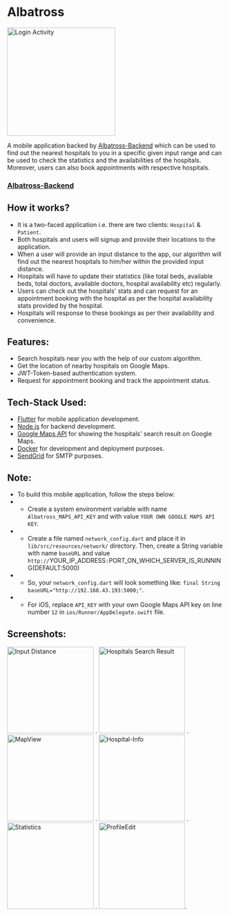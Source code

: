 # Albatross
<img src="https://user-images.githubusercontent.com/38679082/79780084-03f5f480-8359-11ea-8083-399d62bf484e.png" alt="Login Activity" width="250"/>

A mobile application backed by [Albatross-Backend](https://github.com/anmode/Albatross-Backend) which can be used to find out the nearest hospitals to you in a specific given input range and can be used to check the statistics and the availabilities of the hospitals. Moreover, users can also book appointments with respective hospitals.


### [Albatross-Backend](https://github.com/anmode/Albatross-Backend)


## How it works?
- It is a two-faced application i.e. there are two clients: `Hospital` & `Patient`. 
- Both hospitals and users will signup and provide their locations to the application.
- When a user will provide an input distance to the app, our algorithm will find out the nearest hospitals to him/her within the provided input distance.
- Hospitals will have to update their statistics (like total beds, available beds, total doctors, available doctors, hospital availability etc)  regularly.
- Users can check out the hospitals' stats and can request for an appointment booking with the hospital as per the hospital availability stats provided by the hospital.
- Hospitals will response to these bookings as per their availability and convenience.


## Features:
- Search hospitals near you with the help of our custom algorithm.
- Get the location of nearby hospitals on Google Maps.
- JWT-Token-based authentication system.
- Request for appointment booking and track the appointment status.


## Tech-Stack Used:
- [Flutter](https://flutter.dev/) for mobile application development.
- [Node.js](https://nodejs.org/en/) for backend development.
- [Google Maps API](https://developers.google.com/maps/documentation) for showing the hospitals' search result on Google Maps.
- [Docker](https://www.docker.com/) for development and deployment purposes.
- [SendGrid](https://app.sendgrid.com) for SMTP purposes.


## Note:
- To build this mobile application, follow the steps below:
- - Create a system environment variable with name `Albatross_MAPS_API_KEY` and with value `YOUR OWN GOOGLE MAPS API KEY`.
- - Create a file named `network_config.dart` and place it in `lib/src/resources/network/` directory. Then, create a String variable with name `baseURL` and value `http://`YOUR_IP_ADDRESS`:`PORT_ON_WHICH_SERVER_IS_RUNNING(DEFAULT:5000)
- - So, your `network_config.dart` will look something like: `final String baseURL="http://192.168.43.193:5000;"`.
- - For iOS, replace `API_KEY` with your own Google Maps API key on line number `12` in `ios/Runner/AppDelegate.swift` file.


## Screenshots:
<img src="https://user-images.githubusercontent.com/38679082/79782131-32290380-835c-11ea-9c73-8ff7b1d8cb25.jpg" alt="Input Distance" width="200"/> .    <img src="https://user-images.githubusercontent.com/38679082/79781433-16712d80-835b-11ea-82b2-d8d2b36ceafc.jpg" alt="Hospitals Search Result" width="200"/> .    <img src="https://user-images.githubusercontent.com/38679082/79782109-28070500-835c-11ea-9dcd-3384ad214bb7.jpg" alt="MapView" width="200"/> .    <img src="https://user-images.githubusercontent.com/38679082/79782097-23425100-835c-11ea-8565-408f81827c75.jpg" alt="Hospital-Info" width="200"/> .    <img src="https://user-images.githubusercontent.com/38679082/79782136-348b5d80-835c-11ea-8db7-62b0bb8e240d.jpg" alt="Statistics" width="200"/> .    <img src="https://user-images.githubusercontent.com/38679082/79782125-305f4000-835c-11ea-848a-a51d34b456a8.jpg" alt="ProfileEdit" width="200"/>.   

